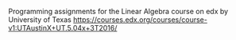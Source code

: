 Programming assignments for the Linear Algebra course on edx by University of Texas
https://courses.edx.org/courses/course-v1:UTAustinX+UT.5.04x+3T2016/
